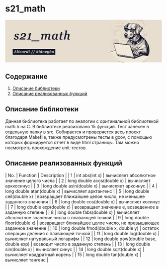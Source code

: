 # s21_math

![s21_math](/img/s21_math.png)

## Содержание

1. [Описание библиотеки](#Описание-библиотеки)
2. [Описание реализованных функций](#Описание-реализованных-функций)

## Описание библиотеки

Данная библиотека работает по аналогии с оригинальной библиотекой math.h на C.
В библиотеке реализовано 15 функций. Тест занесен в отдельную папку в src.
Собирается и проверяется весь проект благодаря Makefile, также предусмотрены тесты в gcov, с помощью которых формируется отчёт в виде html страницы. Там можно посмотреть прохождение unit-тестов. 

## Описание реализованных функций

| No. | Function | Description |
| 1 | int abs(int x) | вычисляет абсолютное значение целого числа |
| 2 | long double acos(double x) | вычисляет арккосинус |
| 3 | long double asin(double x) | вычисляет арксинус |
| 4 | long double atan(double x) | вычисляет арктангенс |
| 5 | long double ceil(double x) | возвращает ближайшее целое число, не меньшее заданного значения |
| 6 | long double cos(double x) | вычисляет косинус |
| 7 | long double exp(double x) | возвращает значение e, возведенное в заданную степень |
| 8 | long double fabs(double x) | вычисляет абсолютное значение числа с плавающей точкой | 
| 9 | long double floor(double x) | возвращает ближайшее целое число, не превышающее заданное значение |
| 10 | long double fmod(double x, double y) | остаток операции деления с плавающей точкой |
| 11 | long double log(double x) | вычисляет натуральный логарифм |
| 12 | long double pow(double base, double exp) | возводит число в заданную степень | 
| 13 | long double sin(double x) | вычисляет синус |
| 14 | long double sqrt(double x) | вычисляет квадратный корень |
| 15 | long double tan(double x) | вычисляет тангенс |